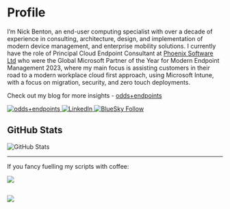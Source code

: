 # Profile

I’m Nick Benton, an end-user computing specialist with over a decade of experience in consulting, architecture, design, and implementation of modern device management, and enterprise mobility solutions. I currently have the role of Principal Cloud Endpoint Consultant at [Phoenix Software Ltd](https://www.phoenixs.co.uk/) who were the Global Microsoft Partner of the Year for Modern Endpoint Management 2023, where my main focus is assisting customers in their road to a modern workplace cloud first approach, using Microsoft Intune, with a focus on migration, security, and zero touch deployments.

Check out my blog for more insights - [odds+endpoints](https://www.oddsandendpoints.co.uk/)

<div align="left">
  <p>
    <a href="https://www.oddsandendpoints.co.uk/">
        <img src="https://img.shields.io/badge/Blog-Visit-e8561e?style=flat&logo=globe" alt="odds+endpoints"/>
    </a>
    <a href="https://www.linkedin.com/in/ennnbeee/">
        <img src="https://img.shields.io/badge/LinkedIn-Connect-0A66C2?style=flat" alt="LinkedIn"/>
    </a>
    <a href="https://bsky.app/profile/ennnbeee.bsky.social">
         <img src="https://img.shields.io/badge/BlueSky-Follow-1DA1F2?style=flat" alt="BlueSky Follow"/>
    </a>
  </p>
</div>

## GitHub Stats

<div align="left">
    <img src="https://github-readme-stats.vercel.app/api?username=ennnbeee&show_icons=true&theme=light" alt="GitHub Stats" />
</div>

---
If you fancy fuelling my scripts with coffee:

<a href="https://buymeacoffee.com/ennnbeee">
    <img src="https://img.buymeacoffee.com/button-api/?text=Buy me a coffee&emoji=☕&slug=ennnbeee&button_colour=e8561e&font_colour=ffffff&font_family=Cookie&outline_colour=000000&coffee_colour=FFDD00" />
</a>

![](https://komarev.com/ghpvc/?username=ennnbeee&color=grey&style=for-the-badge)
---
